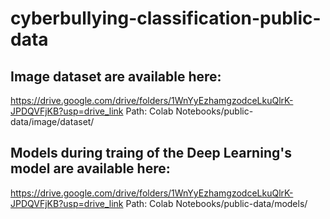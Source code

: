 # cyberbullying-classification-public-data

## Image dataset are available here:
https://drive.google.com/drive/folders/1WnYyEzhamgzodceLkuQlrK-JPDQVFjKB?usp=drive_link
  Path: Colab Notebooks/public-data/image/dataset/
## Models during traing of the Deep Learning's model are available here:
https://drive.google.com/drive/folders/1WnYyEzhamgzodceLkuQlrK-JPDQVFjKB?usp=drive_link
  Path: Colab Notebooks/public-data/models/
